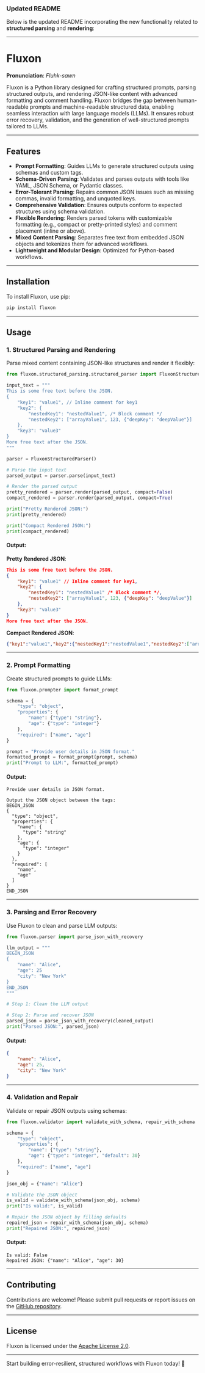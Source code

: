 ### **Updated README**

Below is the updated README incorporating the new functionality related to **structured parsing** and **rendering**:

---

# Fluxon

**Pronunciation**: *Fluhk-sawn*

Fluxon is a Python library designed for crafting structured prompts, parsing structured outputs, and rendering JSON-like content with advanced formatting and comment handling. Fluxon bridges the gap between human-readable prompts and machine-readable structured data, enabling seamless interaction with large language models (LLMs). It ensures robust error recovery, validation, and the generation of well-structured prompts tailored to LLMs.

---

## Features

- **Prompt Formatting**: Guides LLMs to generate structured outputs using schemas and custom tags.
- **Schema-Driven Parsing**: Validates and parses outputs with tools like YAML, JSON Schema, or Pydantic classes.
- **Error-Tolerant Parsing**: Repairs common JSON issues such as missing commas, invalid formatting, and unquoted keys.
- **Comprehensive Validation**: Ensures outputs conform to expected structures using schema validation.
- **Flexible Rendering**: Renders parsed tokens with customizable formatting (e.g., compact or pretty-printed styles) and comment placement (inline or above).
- **Mixed Content Parsing**: Separates free text from embedded JSON objects and tokenizes them for advanced workflows.
- **Lightweight and Modular Design**: Optimized for Python-based workflows.

---

## Installation

To install Fluxon, use pip:

```bash
pip install fluxon
```

---

## Usage

### 1. Structured Parsing and Rendering

Parse mixed content containing JSON-like structures and render it flexibly:

```python
from fluxon.structured_parsing.structured_parser import FluxonStructuredParser

input_text = """
This is some free text before the JSON.
{
    "key1": "value1", // Inline comment for key1
    "key2": { 
        "nestedKey1": "nestedValue1", /* Block comment */
        "nestedKey2": ["arrayValue1", 123, {"deepKey": "deepValue"}]
    },
    "key3": "value3"
}
More free text after the JSON.
"""

parser = FluxonStructuredParser()

# Parse the input text
parsed_output = parser.parse(input_text)

# Render the parsed output
pretty_rendered = parser.render(parsed_output, compact=False)
compact_rendered = parser.render(parsed_output, compact=True)

print("Pretty Rendered JSON:")
print(pretty_rendered)

print("Compact Rendered JSON:")
print(compact_rendered)
```

#### Output:

**Pretty Rendered JSON**:

```json
This is some free text before the JSON.
{
    "key1": "value1" // Inline comment for key1,
    "key2": {
        "nestedKey1": "nestedValue1" /* Block comment */,
        "nestedKey2": ["arrayValue1", 123, {"deepKey": "deepValue"}]
    },
    "key3": "value3"
}
More free text after the JSON.
```

**Compact Rendered JSON**:

```json
{"key1":"value1","key2":{"nestedKey1":"nestedValue1","nestedKey2":["arrayValue1",123,{"deepKey":"deepValue"}]},"key3":"value3"}
```

---

### 2. Prompt Formatting

Create structured prompts to guide LLMs:

```python
from fluxon.prompter import format_prompt

schema = {
    "type": "object",
    "properties": {
        "name": {"type": "string"},
        "age": {"type": "integer"}
    },
    "required": ["name", "age"]
}

prompt = "Provide user details in JSON format."
formatted_prompt = format_prompt(prompt, schema)
print("Prompt to LLM:", formatted_prompt)
```

#### Output:

```
Provide user details in JSON format.

Output the JSON object between the tags:
BEGIN_JSON
{
  "type": "object",
  "properties": {
    "name": {
      "type": "string"
    },
    "age": {
      "type": "integer"
    }
  },
  "required": [
    "name",
    "age"
  ]
}
END_JSON
```

---

### 3. Parsing and Error Recovery

Use Fluxon to clean and parse LLM outputs:

```python
from fluxon.parser import parse_json_with_recovery

llm_output = """
BEGIN_JSON
{
    "name": "Alice",
    "age": 25
    "city": "New York"
}
END_JSON
"""

# Step 1: Clean the LLM output

# Step 2: Parse and recover JSON
parsed_json = parse_json_with_recovery(cleaned_output)
print("Parsed JSON:", parsed_json)
```

#### Output:

```json
{
    "name": "Alice",
    "age": 25,
    "city": "New York"
}
```

---

### 4. Validation and Repair

Validate or repair JSON outputs using schemas:

```python
from fluxon.validator import validate_with_schema, repair_with_schema

schema = {
    "type": "object",
    "properties": {
        "name": {"type": "string"},
        "age": {"type": "integer", "default": 30}
    },
    "required": ["name", "age"]
}

json_obj = {"name": "Alice"}

# Validate the JSON object
is_valid = validate_with_schema(json_obj, schema)
print("Is valid:", is_valid)

# Repair the JSON object by filling defaults
repaired_json = repair_with_schema(json_obj, schema)
print("Repaired JSON:", repaired_json)
```

#### Output:

```
Is valid: False
Repaired JSON: {"name": "Alice", "age": 30}
```

---

## Contributing

Contributions are welcome! Please submit pull requests or report issues on the [GitHub repository](https://github.com/ymitiku/fluxon).

---

## License

Fluxon is licensed under the [Apache License 2.0](LICENSE).

---

Start building error-resilient, structured workflows with Fluxon today! 🚀

